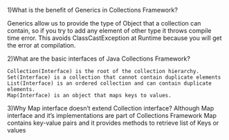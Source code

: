 1)What is the benefit of Generics in Collections Framework?

Generics allow us to provide the type of Object that a collection can contain,
so if you try to add any element of other type it throws compile time error.
This avoids ClassCastException at Runtime because you will get the error at compilation.

2)What are the basic interfaces of Java Collections Framework?

    Collection(Interface) is the root of the collection hierarchy.
    Set(Interface) is a collection that cannot contain duplicate elements
    List(Interface) is an ordered collection and can contain duplicate elements.
    Map(Interface) is an object that maps keys to values.

3)Why Map interface doesn’t extend Collection interface?
    Although Map interface and it’s implementations are part of Collections Framework
    Map contains key-value pairs and it provides methods to retrieve list of Keys or values
